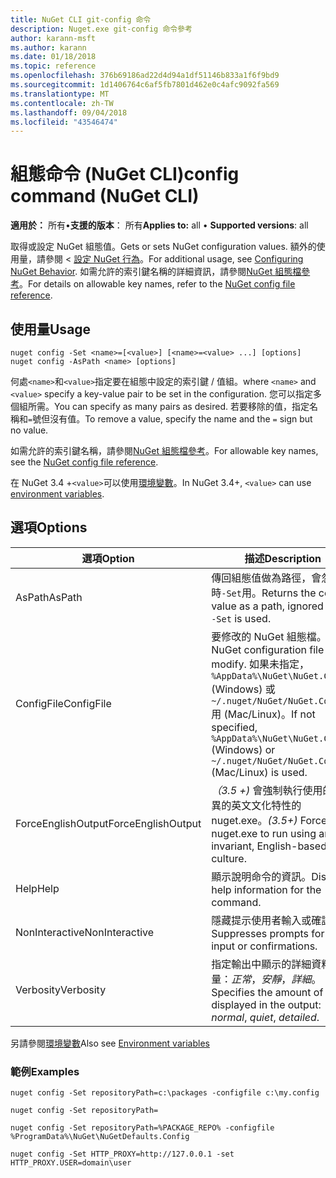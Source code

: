 ```yaml
---
title: NuGet CLI git-config 命令
description: Nuget.exe git-config 命令參考
author: karann-msft
ms.author: karann
ms.date: 01/18/2018
ms.topic: reference
ms.openlocfilehash: 376b69186ad22d4d94a1df51146b833a1f6f9bd9
ms.sourcegitcommit: 1d1406764c6af5fb7801d462e0c4afc9092fa569
ms.translationtype: MT
ms.contentlocale: zh-TW
ms.lasthandoff: 09/04/2018
ms.locfileid: "43546474"
---
```

# <a name="config-command-nuget-cli"></a><span data-ttu-id="a7eb8-103">組態命令 (NuGet CLI)</span><span class="sxs-lookup"><span data-stu-id="a7eb8-103">config command (NuGet CLI)</span></span>

<span data-ttu-id="a7eb8-104">**適用於：** 所有&bullet;**支援的版本**： 所有</span><span class="sxs-lookup"><span data-stu-id="a7eb8-104">**Applies to:** all &bullet; **Supported versions**: all</span></span>

<span data-ttu-id="a7eb8-105">取得或設定 NuGet 組態值。</span><span class="sxs-lookup"><span data-stu-id="a7eb8-105">Gets or sets NuGet configuration values.</span></span> <span data-ttu-id="a7eb8-106">額外的使用量，請參閱 <<c0> [ 設定 NuGet 行為](../consume-packages/configuring-nuget-behavior.md)。</span><span class="sxs-lookup"><span data-stu-id="a7eb8-106">For additional usage, see [Configuring NuGet Behavior](../consume-packages/configuring-nuget-behavior.md).</span></span> <span data-ttu-id="a7eb8-107">如需允許的索引鍵名稱的詳細資訊，請參閱[NuGet 組態檔參考](../reference/nuget-config-file.md)。</span><span class="sxs-lookup"><span data-stu-id="a7eb8-107">For details on allowable key names, refer to the [NuGet config file reference](../reference/nuget-config-file.md).</span></span>

## <a name="usage"></a><span data-ttu-id="a7eb8-108">使用量</span><span class="sxs-lookup"><span data-stu-id="a7eb8-108">Usage</span></span>

```cli
nuget config -Set <name>=[<value>] [<name>=<value> ...] [options]
nuget config -AsPath <name> [options]
```

<span data-ttu-id="a7eb8-109">何處`<name>`和`<value>`指定要在組態中設定的索引鍵 / 值組。</span><span class="sxs-lookup"><span data-stu-id="a7eb8-109">where `<name>` and `<value>` specify a key-value pair to be set in the configuration.</span></span> <span data-ttu-id="a7eb8-110">您可以指定多個組所需。</span><span class="sxs-lookup"><span data-stu-id="a7eb8-110">You can specify as many pairs as desired.</span></span> <span data-ttu-id="a7eb8-111">若要移除的值，指定名稱和`=`號但沒有值。</span><span class="sxs-lookup"><span data-stu-id="a7eb8-111">To remove a value, specify the name and the `=` sign but no value.</span></span>

<span data-ttu-id="a7eb8-112">如需允許的索引鍵名稱，請參閱[NuGet 組態檔參考](../reference/nuget-config-file.md)。</span><span class="sxs-lookup"><span data-stu-id="a7eb8-112">For allowable key names, see the [NuGet config file reference](../reference/nuget-config-file.md).</span></span>

<span data-ttu-id="a7eb8-113">在 NuGet 3.4 +`<value>`可以使用[環境變數](cli-ref-environment-variables.md)。</span><span class="sxs-lookup"><span data-stu-id="a7eb8-113">In NuGet 3.4+, `<value>` can use [environment variables](cli-ref-environment-variables.md).</span></span>

## <a name="options"></a><span data-ttu-id="a7eb8-114">選項</span><span class="sxs-lookup"><span data-stu-id="a7eb8-114">Options</span></span>

| <span data-ttu-id="a7eb8-115">選項</span><span class="sxs-lookup"><span data-stu-id="a7eb8-115">Option</span></span> | <span data-ttu-id="a7eb8-116">描述</span><span class="sxs-lookup"><span data-stu-id="a7eb8-116">Description</span></span> |
| --- | --- |
| <span data-ttu-id="a7eb8-117">AsPath</span><span class="sxs-lookup"><span data-stu-id="a7eb8-117">AsPath</span></span> | <span data-ttu-id="a7eb8-118">傳回組態值做為路徑，會忽略時`-Set`用。</span><span class="sxs-lookup"><span data-stu-id="a7eb8-118">Returns the config value as a path, ignored when `-Set` is used.</span></span> |
| <span data-ttu-id="a7eb8-119">ConfigFile</span><span class="sxs-lookup"><span data-stu-id="a7eb8-119">ConfigFile</span></span> | <span data-ttu-id="a7eb8-120">要修改的 NuGet 組態檔。</span><span class="sxs-lookup"><span data-stu-id="a7eb8-120">The NuGet configuration file to modify.</span></span> <span data-ttu-id="a7eb8-121">如果未指定， `%AppData%\NuGet\NuGet.Config` (Windows) 或`~/.nuget/NuGet/NuGet.Config`用 (Mac/Linux)。</span><span class="sxs-lookup"><span data-stu-id="a7eb8-121">If not specified, `%AppData%\NuGet\NuGet.Config` (Windows) or `~/.nuget/NuGet/NuGet.Config` (Mac/Linux) is used.</span></span>|
| <span data-ttu-id="a7eb8-122">ForceEnglishOutput</span><span class="sxs-lookup"><span data-stu-id="a7eb8-122">ForceEnglishOutput</span></span> | <span data-ttu-id="a7eb8-123">*（3.5 +)* 會強制執行使用的非變異的英文文化特性的 nuget.exe。</span><span class="sxs-lookup"><span data-stu-id="a7eb8-123">*(3.5+)* Forces nuget.exe to run using an invariant, English-based culture.</span></span> |
| <span data-ttu-id="a7eb8-124">Help</span><span class="sxs-lookup"><span data-stu-id="a7eb8-124">Help</span></span> | <span data-ttu-id="a7eb8-125">顯示說明命令的資訊。</span><span class="sxs-lookup"><span data-stu-id="a7eb8-125">Displays help information for the command.</span></span> |
| <span data-ttu-id="a7eb8-126">NonInteractive</span><span class="sxs-lookup"><span data-stu-id="a7eb8-126">NonInteractive</span></span> | <span data-ttu-id="a7eb8-127">隱藏提示使用者輸入或確認。</span><span class="sxs-lookup"><span data-stu-id="a7eb8-127">Suppresses prompts for user input or confirmations.</span></span> |
| <span data-ttu-id="a7eb8-128">Verbosity</span><span class="sxs-lookup"><span data-stu-id="a7eb8-128">Verbosity</span></span> | <span data-ttu-id="a7eb8-129">指定輸出中顯示的詳細資料的數量：*正常*，*安靜*，*詳細*。</span><span class="sxs-lookup"><span data-stu-id="a7eb8-129">Specifies the amount of detail displayed in the output: *normal*, *quiet*, *detailed*.</span></span> |

<span data-ttu-id="a7eb8-130">另請參閱[環境變數](cli-ref-environment-variables.md)</span><span class="sxs-lookup"><span data-stu-id="a7eb8-130">Also see [Environment variables](cli-ref-environment-variables.md)</span></span>

### <a name="examples"></a><span data-ttu-id="a7eb8-131">範例</span><span class="sxs-lookup"><span data-stu-id="a7eb8-131">Examples</span></span>

```cli
nuget config -Set repositoryPath=c:\packages -configfile c:\my.config

nuget config -Set repositoryPath=

nuget config -Set repositoryPath=%PACKAGE_REPO% -configfile %ProgramData%\NuGet\NuGetDefaults.Config

nuget config -Set HTTP_PROXY=http://127.0.0.1 -set HTTP_PROXY.USER=domain\user
```
